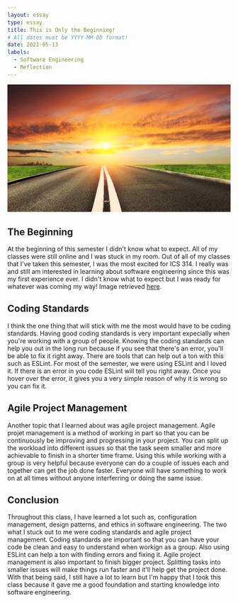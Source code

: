 ```yaml
---
layout: essay
type: essay
title: This is Only the Beginning!
# All dates must be YYYY-MM-DD format!
date: 2021-05-13
labels:
  - Software Engineering
  - Reflection
---
```


<img class="ui medium right floated rounded image" src="../images/start.png">

## The Beginning 

At the beginning of this semester I didn't know what to expect. All of my classes were still online and I was stuck in my room. Out of all of my classes that I've taken this semester, I was the most excited for ICS 314. I really was and still am interested in learning about software engineering since this was my first experience ever. I didn't know what to expect but I was ready for whatever was coming my way! Image retrieved [here](https://www.nbn.org.il/aliyah-inspiration/nbn-blogger-network/long-road-home/).

## Coding Standards

I think the one thing that will stick with me the most would have to be coding standards. Having good coding standards is very important expecially when you're working with a group of people. Knowing the coding standards can help you out in the long run because if you see that there's an error, you'll be able to fix it right away. There are tools that can help out a ton with this such as ESLint. For most of the semester, we were using ESLint and I loved it. If there is an error in you code ESLint will tell you right away. Once you hover over the error, it gives you a very simple reason of why it is wrong so you can fix it. 

## Agile Project Management

Another topic that I learned about was agile project management. Agile projet management is a method of working in part so that you can be continuously be improving and progressing in your project. You can split up the workload into different issues so that the task seem smaller and more achievable to finish in a shorter time frame. Using this while working with a group is very helpful because everyone can do a couple of issues each and together can get the job done faster. Everyone will have something to work on at all times without anyone interferring or doing the same issue.

## Conclusion

Throughout this class, I have learned a lot such as, configuration management, design patterns, and ethics in software engineering. The two what I stuck out to me were coding standards and agile project management. Coding standards are important so that you can have your code be clean and easy to understand when workign as a group. Also using ESLint can help a ton with finding errors and fixing it. Agile project management is also important to finish bigger project. Splitting tasks into smaller issues will make things run faster and it'll help get the project done. With that being said, I still have a lot to learn but I'm happy that I took this class because it gave me a good foundation and starting knowledge into software engineering.


